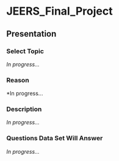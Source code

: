 # JEERS_Final_Project

## Presentation
### Select Topic
*In progress...*

### Reason
*In progress...
 
### Description
*In progress...*

### Questions Data Set Will Answer
*In progress...*




